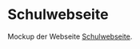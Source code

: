 # Schulwebseite

Mockup der Webseite [Schulwebseite](https://ssiissii100.github.io/schulwebseite/).

